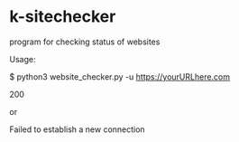 # k-sitechecker
program for checking status of websites

Usage:

$ python3 website_checker.py -u https://yourURLhere.com

200

or

Failed to establish a new connection
